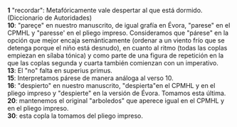 **1** "recordar": Metafóricamente vale despertar al que está dormido.
(Diccionario de Autoridades)\
**10**: "pareçe" en nuestro manuscrito, de igual grafía en Évora,
"parese" en el CPMHL y "paresse' en el pliego impreso. Consideramos que
"párese" en la opción que mejor encaja semánticamente (ordenar a un
viento frío que se detenga porque el niño está desnudo), en cuanto al
ritmo (todas las coplas empiezan en sílaba tónica) y como parte de una
figura de repetición en la que las coplas segunda y cuarta también
comienzan con un imperativo.\
**13**: El "no" falta en superius primus.\
**15**: Interpretamos párese de manera análoga al verso 10.\
**16**: "despierto" en nuestro manuscrito, "despierta"en el CPMHL y en
el pliego impreso y "despierte" en la versión de Évora. Tomamos esta
última.\
**20**: mantenemos el original "arboledos" que aperece igual en el CPMHL
y en el pliego impreso.\
**30**: esta copla la tomamos del pliego impreso.
